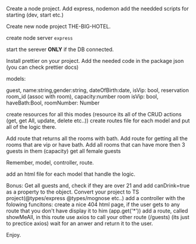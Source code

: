 Create a node project.
Add express, nodemon add the needded scripts for starting (dev, start etc.)

Create new node project THE-BIG-HOTEL.

create node server `express`

start the serever **ONLY** if the DB connected.

Install prettier on your project.
Add the needed code in the package json (you can check prettier docs)

models:

guest,
name:string,gender:string, dateOfBirth:date, isVip: bool,
reservation
room_id (assoc with room), capacity:number
room
isVip: bool, haveBath:Bool, roomNumber: Number

create resources for all this modes (resource its all of the CRUD actions (get, get All, update, delete etc..))
create routes file for each model and put all of the logic there.

Add route that returns all the rooms with bath.
Add route for getting all the rooms that are vip or have bath.
Add all rooms that can have more then 3 guests in them (capacity)
get all female guests

Remember, model, controller, route.

add an html file for each model that handle the logic.

Bonus:
Get all guests and, check if they are over 21 and add canDrink=true as a property to the object.
Convert your project to TS project(@types/express @types/mognose etc..)
add a controller with the folowing funcitons:
create a nice 404 html page, if the user gets to any route that you don't have display it to him (app.get('*'))
add a route, called showMeAll, in this route use axios to call your other route (/guests)
 (its just to prectice axios) wait for an anwer and return it to the user.
 
Enjoy.
